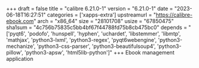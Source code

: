 +++
draft = false
title = "calibre 6.21.0-1"
version = "6.21.0-1"
date = "2023-06-18T16:27:51"
categories = ['xapps-extra']
upstreamurl = "https://calibre-ebook.com"
arch = "x86_64"
size = "28101708"
usize = "67850475"
sha1sum = "4c756b75835c5bb4bf67f44788fd75b8cb475bc0"
depends = "['pyqt6', 'podofo', 'hunspell', 'hyphen', 'uchardet', 'libstemmer', 'libmtp', 'mathjax', 'python3-lxml', 'python3-regex', 'pyqt6webengine', 'python3-mechanize', 'python3-css-parser', 'python3-beautifulsoup4', 'python3-pillow', 'python3-apsw', 'html5lib-python']"
+++
Ebook management application